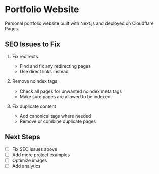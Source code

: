 # Portfolio Website

Personal portfolio website built with Next.js and deployed on Cloudflare Pages.

## SEO Issues to Fix

1. Fix redirects
   - Find and fix any redirecting pages
   - Use direct links instead

2. Remove noindex tags
   - Check all pages for unwanted noindex meta tags
   - Make sure pages are allowed to be indexed

3. Fix duplicate content
   - Add canonical tags where needed
   - Remove or combine duplicate pages

## Next Steps
- [ ] Fix SEO issues above
- [ ] Add more project examples
- [ ] Optimize images
- [ ] Add analytics

